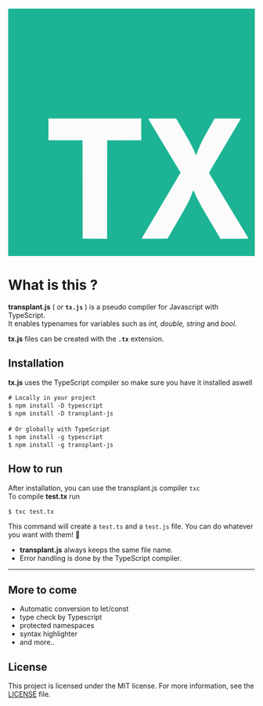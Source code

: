 ![image alt <](https://raw.githubusercontent.com/ati-n/tx.js/71bfbfdfd99fa2a26a2beaf62dd8a16c5ad1db1f/tx-logo.svg)
# What is this ?

**transplant.js** ( _or_ **`tx.js`** ) is a pseudo compiler for Javascript with TypeScript.  
It enables typenames for variables such as _int, double, string_ and _bool_.

**tx.js**  files can be created with the **`.tx`** extension.


## Installation
**tx.js** uses the TypeScript compiler so make sure you have it installed aswell 

```shell
# Locally in your project
$ npm install -D typescript
$ npm install -D transplant-js

# Or globally with TypeScript
$ npm install -g typescript
$ npm install -g transplant-js
```

## How to run
After installation, you can use the transplant.js compiler `txc`  
To compile **test.tx** run
```shell
$ txc test.tx
```

This command will create a `test.ts` and a `test.js` file. You can do whatever you want with them! 🥳
+ **transplant.js**  always keeps the same file name.
+ Error handling is done by the TypeScript compiler.
---
## More to come

+ Automatic conversion to let/const
+ type check by Typescript
+ protected namespaces
+ syntax highlighter
+ and more..

## License
This project is licensed under the MIT license. For more information, see the [LICENSE](https://github.com/ati-n/tx.js/blob/main/LICENSE) file.
